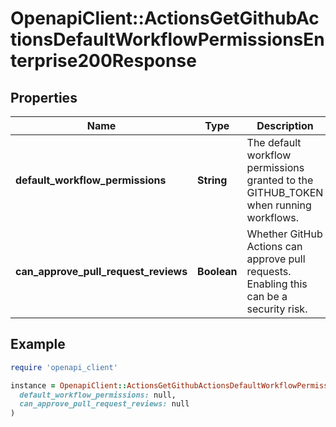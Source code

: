 # OpenapiClient::ActionsGetGithubActionsDefaultWorkflowPermissionsEnterprise200Response

## Properties

| Name | Type | Description | Notes |
| ---- | ---- | ----------- | ----- |
| **default_workflow_permissions** | **String** | The default workflow permissions granted to the GITHUB_TOKEN when running workflows. |  |
| **can_approve_pull_request_reviews** | **Boolean** | Whether GitHub Actions can approve pull requests. Enabling this can be a security risk. |  |

## Example

```ruby
require 'openapi_client'

instance = OpenapiClient::ActionsGetGithubActionsDefaultWorkflowPermissionsEnterprise200Response.new(
  default_workflow_permissions: null,
  can_approve_pull_request_reviews: null
)
```

